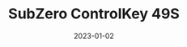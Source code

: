 ---
title: "SubZero ControlKey 49S"
linkTitle: "ControlKey 49S"
date: 2023-01-02
weight: 2
description: >
  En beskrivelse av et elektrisk piano som brukes til lydmiksing i innspillingsrommet.
---